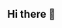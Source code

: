 ## Hi there 👋

<!--
**Kayque777/Kayque777** is a ✨ _special_ ✨ repository because its `README.md` (this file) appears on your GitHub profile.

Here are some ideas to get you started:

-🏫  I'm studying high school

-🥈 I'm learning to program 

- I like to play futsal, FIFA

-  I'm 16 years old

-  ...

-  : ...

- I want to study robotics ...

-  : ...
-->


